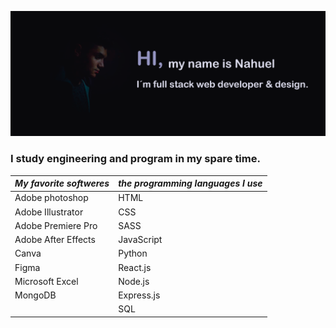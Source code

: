 ![img](https://github.com/nahueRosso/nahueRosso/blob/main/readme.png)

### I study engineering and program in my spare time.

| *My favorite softweres*   | *the programming languages I use*  |
|---------------------------|------------------------------------|
| Adobe photoshop           | HTML                               |
| Adobe Illustrator         | CSS                                |
| Adobe Premiere Pro        | SASS                               |
| Adobe After Effects       | JavaScript                         |
| Canva                     | Python                             |
| Figma                     | React.js                           |
| Microsoft Excel           | Node.js                            |
| MongoDB                   | Express.js                         |
|                           | SQL                                |
 


<!--
**nahueRosso/nahueRosso** is a ✨ _special_ ✨ repository because its `README.md` (this file) appears on your GitHub profile.

Here are some ideas to get you started:

- 🔭 I’m currently working on ...
- 🌱 I’m currently learning ...
- 👯 I’m looking to collaborate on ...
- 🤔 I’m looking for help with ...
- 💬 Ask me about ...
- 📫 How to reach me: ...
- 😄 Pronouns: ...
- ⚡ Fun fact: ...
-->
